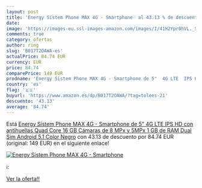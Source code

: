 ```yaml
---
layout: post
title: 'Energy Sistem Phone MAX 4G - Smartphone  al 43.13 % de descuento'
date: 
image: 'https://images-eu.ssl-images-amazon.com/images/I/41H2Ypr0hVL._SL200_.jpg'
comments: true
category: ofertas
author: ring
slug: 'B017T2OAWA-es'
actualPrice: 84.74 EUR
currency: EUR
price: 84.74
comparePrice: 149 EUR
prodname: 'Energy Sistem Phone MAX 4G - Smartphone de 5"  4G LTE  IPS HD con antihuellas  Quad Core  16 GB  Cámaras de 8 MPx y 5MPx  1 GB de RAM  Dual Sim  Android 5.1  Color Negro'
country: 'es'
flag: '🇪🇸'
buyurl: 'https://www.amazon.es/dp/B017T2OAWA/?tag=tolees-21'
descuento: '43.13'
average: '84.74'
---
```


Está [Energy Sistem Phone MAX 4G - Smartphone de 5"  4G LTE  IPS HD con antihuellas  Quad Core  16 GB  Cámaras de 8 MPx y 5MPx  1 GB de RAM  Dual Sim  Android 5.1  Color Negro](https://www.amazon.es/dp/B017T2OAWA/?tag=tolees-21) con 43.13 de descuento por 84.74 EUR (original: 149 EUR) en el siguiente enlace!

[![Energy Sistem Phone MAX 4G - Smartphone ](https://images-eu.ssl-images-amazon.com/images/I/41H2Ypr0hVL._SL200_.jpg)](https://www.amazon.es/dp/B017T2OAWA/?tag=tolees-21)

ℹ️:


[Ver la oferta!!](https://www.amazon.es/dp/B017T2OAWA/?tag=tolees-21)
